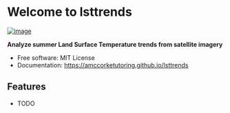 # Welcome to lsttrends


[![image](https://img.shields.io/pypi/v/lsttrends.svg)](https://pypi.python.org/pypi/lsttrends)


**Analyze summer Land Surface Temperature trends from satellite imagery**


-   Free software: MIT License
-   Documentation: <https://amccorketutoring.github.io/lsttrends>


## Features

-   TODO
